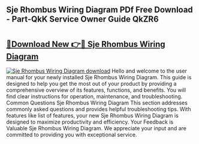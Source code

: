 ## Sje Rhombus Wiring Diagram PDf Free Download - Part-QkK Service Owner Guide QkZR6

# <h2><a href="http://dfhn7i.blite.top/?on=Sje+Rhombus+Wiring+Diagram">🔗Download New 👉🔴 Sje Rhombus Wiring Diagram</a></h2>

[![Sje Rhombus Wiring Diagram download](https://i.imgur.com/lujVjoI.png)](http://dfhn7i.blite.top/?on=Sje+Rhombus+Wiring+Diagram)
Hello and welcome to the user manual for your newly installed Sje Rhombus Wiring Diagram. This guide is designed to help you get the most out of your product by providing a comprehensive overview of its features, functions, and benefits. You will find clear instructions for operation, maintenance, and troubleshooting. Common Questions Sje Rhombus Wiring Diagram This section addresses commonly asked questions and provides helpful troubleshooting tips. With features like list of features, your new Sje Rhombus Wiring Diagram is designed to maximize productivity and efficiency. Your Feedback is Valuable Sje Rhombus Wiring Diagram. We appreciate your input and are committed to providing you with exceptional service.
